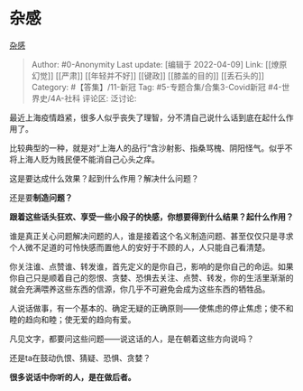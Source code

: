 # 杂感
[杂感](https://zhuanlan.zhihu.com/p/492543905)

> Author: #0-Anonymity
> Last update: [编辑于 2022-04-09]
> Link: [[燎原幻觉]] [[严肃]] [[年轻并不好]] [[键政]] [[膝盖的目的]] [[丢石头的]]
> Category: #【答集】/11-新冠
> Tag: #5-专题合集/合集3-Covid新冠 #4-世界史/4A-社科
> 评论区:
> 泛讨论:

最近上海疫情趋紧，很多人似乎丧失了理智，分不清自己说什么话到底在起什么作用了。

比较典型的一种，就是对“上海人的品行”含沙射影、指桑骂槐、阴阳怪气。似乎不将上海人贬为贱民便不能消自己心头之痒。

这是要达成什么效果？起到什么作用？解决什么问题？

还是要**制造问题？**

**跟着这些话头狂欢、享受一些小段子的快感，你想要得到什么结果？起什么作用？**

谁是真正关心问题解决问题的人，谁是接着这个名义制造问题、甚至仅仅只是寻求个人微不足道的可怜快感而置他人的安好于不顾的人，人只能自己看清楚。

你关注谁、点赞谁、转发谁，首先定义的是你自己，影响的是你自己的命运。如果你自己只是顺着自己的怨恨、贪婪、恐惧去关注、点赞、转发，你的生活里渐渐的就会充满喂养这些东西的信源，你几乎不可避免会成为这些东西的牺牲品。

人说话做事，有一个基本的、确定无疑的正确原则——使焦虑的停止焦虑；使不和睦的趋向和睦；使无爱的趋向有爱。

凡见文字，都要问这些问题——说这话的人，是在朝着这些方向说吗？

还是ta在鼓动仇恨、猜疑、恐惧、贪婪？

**很多说话中你听的人，是在做后者。**
